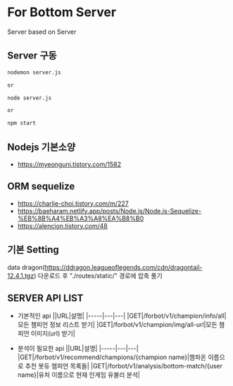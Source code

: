 # For Bottom Server
Server based on Server

## Server 구동
```bash
nodemon server.js

or

node server.js

or

npm start
```

## Nodejs 기본소양
- https://myeonguni.tistory.com/1582

## ORM sequelize
- https://charlie-choi.tistory.com/m/227
- https://baeharam.netlify.app/posts/Node.js/Node.js-Sequelize-%EB%8B%A4%EB%A3%A8%EA%B8%B0
- https://alencion.tistory.com/48

## 기본 Setting
data dragon(https://ddragon.leagueoflegends.com/cdn/dragontail-12.4.1.tgz) 다운로드 후 "./routes/static/" 경로에 압축 풀기

## SERVER API LIST
- 기본적인 api
    ||URL|설명|
    |-----|---|---|
    |GET|/forbot/v1/champion/info/all|모든 챔피언 정보 리스트 받기|
    |GET|/forbot/v1/champion/img/all-url|모든 챔피언 이미지(url) 받기|

- 분석이 필요한 api
    ||URL|설명|
    |-----|---|---|
    |GET|/forbot/v1/recommend/champions/{champion name}|챔파온 이름으로 추천 봇듀 챔피언 목록들|
    |GET|/forbot/v1/analysis/bottom-match/{user name}|유처 이름으로 현재 인게임 유불리 분석|

